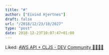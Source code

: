 ```yaml
---
title: "#"
author: ["Eivind Hjertnes"]
draft: false
url: "/2018/12/23/10/2027"
type: "post"
date: 2018-12-23T10:07:47+01:00
---
```


Liked: [AWS API +
CLJS - DEV Community 👩‍💻👨‍💻](https://dev.to/royalaid/aws-api--lambda--cljs-29ca)
